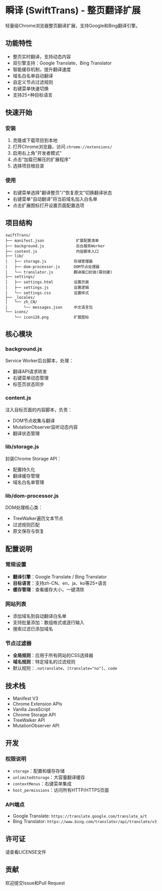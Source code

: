 # 瞬译 (SwiftTrans) - 整页翻译扩展

轻量级Chrome浏览器整页翻译扩展，支持Google和Bing翻译引擎。

## 功能特性

- 整页实时翻译，支持动态内容
- 双引擎支持：Google Translate、Bing Translator
- 智能缓存机制，提升翻译速度
- 域名白名单自动翻译
- 自定义节点过滤规则
- 右键菜单快速切换
- 支持25+种目标语言

## 快速开始

### 安装

1. 克隆或下载项目到本地
2. 打开Chrome浏览器，访问 `chrome://extensions/`
3. 启用右上角"开发者模式"
4. 点击"加载已解压的扩展程序"
5. 选择项目根目录

### 使用

- 右键菜单选择"翻译整页"/"恢复原文"切换翻译状态
- 右键菜单"自动翻译"将当前域名加入白名单
- 点击扩展图标打开设置页面配置选项

## 项目结构

```
swiftTrans/
├── manifest.json              扩展配置清单
├── background.js              后台服务Worker
├── content.js                 内容脚本入口
├── lib/
│   ├── storage.js            存储管理器
│   ├── dom-processor.js      DOM节点处理器
│   └── translator.js         翻译接口封装(需创建)
├── settings/
│   ├── settings.html         设置页面
│   ├── settings.js           设置逻辑
│   └── settings.css          设置样式
├── _locales/
│   └── zh_CN/
│       └── messages.json     中文语言包
└── icons/
    └── icon128.png           扩展图标
```

## 核心模块

### background.js
Service Worker后台脚本，处理：
- 翻译API请求转发
- 右键菜单动态管理
- 标签页状态同步

### content.js
注入目标页面的内容脚本，负责：
- DOM节点收集与翻译
- MutationObserver监听动态内容
- 翻译状态管理

### lib/storage.js
封装Chrome Storage API：
- 配置持久化
- 翻译缓存管理
- 域名白名单管理

### lib/dom-processor.js
DOM处理核心类：
- TreeWalker遍历文本节点
- 过滤规则匹配
- 原文保存与恢复

## 配置说明

### 常规设置
- **翻译引擎**：Google Translate / Bing Translator
- **目标语言**：支持zh-CN、en、ja、ko等25+语言
- **缓存管理**：查看缓存大小，一键清除

### 网站列表
- 添加域名到自动翻译白名单
- 支持批量添加：数组格式或逐行输入
- 搜索过滤已添加域名

### 节点过滤器
- **全局规则**：应用于所有网站的CSS选择器
- **域名规则**：特定域名的过滤规则
- 默认规则：`.notranslate`、`[translate="no"]`、`code`

## 技术栈

- Manifest V3
- Chrome Extension APIs
- Vanilla JavaScript
- Chrome Storage API
- TreeWalker API
- MutationObserver API

## 开发

### 权限说明
- `storage`：配置和缓存存储
- `unlimitedStorage`：大容量翻译缓存
- `contextMenus`：右键菜单集成
- `host_permissions`：访问所有HTTP/HTTPS页面

### API端点
- Google Translate: `https://translate.google.com/translate_a/t`
- Bing Translator: `https://www.bing.com/translator/api/translate/v3`

## 许可证

请查看LICENSE文件

## 贡献

欢迎提交Issue和Pull Request